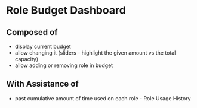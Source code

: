 # Role Budget Dashboard
## Composed of
  - display current budget
  - allow changing it (sliders - highlight the given amount vs the total capacity)
  - allow adding or removing role in budget
## With Assistance of
  - past cumulative amount of time used on each role - Role Usage History